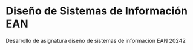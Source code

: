 # Diseño de Sistemas de Información EAN
Desarrollo de asignatura diseño de sistemas de información EAN 20242
